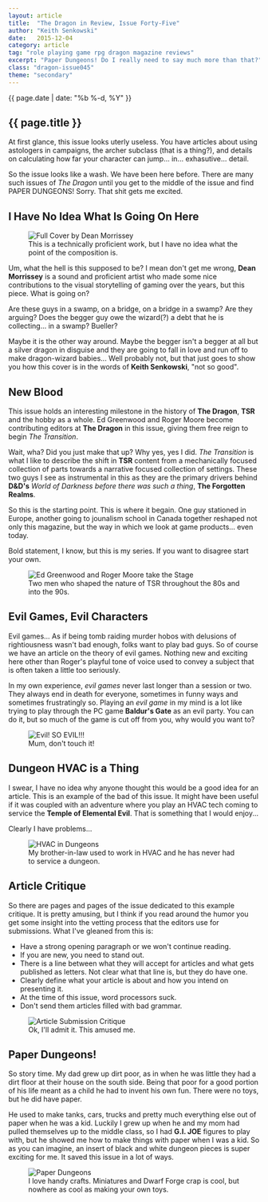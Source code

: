 ```yaml
---
layout: article
title:  "The Dragon in Review, Issue Forty-Five"
author: "Keith Senkowski"
date:   2015-12-04
category: article
tag: "role playing game rpg dragon magazine reviews"
excerpt: "Paper Dungeons! Do I really need to say much more than that?"
class: "dragon-issue045"
theme: "secondary"
---
```

<section class="header">
	<div class="content">
	<aside class="span-3 col empty"></aside>
	<div class="span-6 col">
		<p class="post-meta">{{ page.date | date: "%b %-d, %Y" }}</p>
		<h1>{{ page.title }}</h1>
		<p>At first glance, this issue looks uterly useless. You have articles about using astologers in campaigns, the archer subclass (that is a thing?), and details on calculating how far your character can jump... in... exhasutive... detail.</p>
		<p>So the issue looks like a wash. We have been here before. There are many such issues of <em>The Dragon</em> until you get to the middle of the issue and find PAPER DUNGEONS! Sorry. That shit gets me excited.</p>
	</div>
	<aside class="span-3 col empty"></aside>	
	</div>
</section>
<section class="review continued">
	<div class="content gutters">
		<div class="span-1 col empty"></div>
		<div class="span-10 col">
			<h2>I Have No Idea What Is Going On Here</h2>
		</div>
		<div class="span-1 col empty"></div>
	</div>
	<div class="content gutters">
		<div class="span-1 col empty"></div>
		<aside class="span-5 col">
			<figure>
				<img src="{{ site.baseurl }}/img/loading.gif" data-src="{{ site.baseurl }}/img/articles/dragon/045/full-cover.jpg" alt="Full Cover by Dean Morrissey"/>
				<figcaption>This is a technically proficient work, but I have no idea what the point of the composition is.</figcaption>
			</figure>
		</aside>	
		<div class="span-5 col">
			<p>Um, what the hell is this supposed to be? I mean don't get me wrong, <strong>Dean Morrissey</strong> is a sound and proficient artist who made some nice contributions to the visual storytelling of gaming over the years, but this piece. What is going on?</p>
			<p>Are these guys in a swamp, on a bridge, on a bridge in a swamp? Are they arguing? Does the begger guy owe the wizard(?) a debt that he is collecting... in a swamp? Bueller?</p>
			<p>Maybe it is the other way around. Maybe the begger isn't a begger at all but a silver dragon in disguise and they are going to fall in love and run off to make dragon-wizard babies... Well probably not, but that just goes to show you how this cover is in the words of <strong>Keith Senkowski</strong>, "not so good".</p>
		</div>
		<div class="span-1 col empty"></div>
	</div>
		
</section>
<section class="review continued">
	<div class="content gutters">
		<div class="span-1 col empty"></div>
		<div class="span-10 col">
			<h2>New Blood</h2>
		</div>
		<div class="span-1 col empty"></div>
	</div>
	<div class="content gutters">
		<div class="span-1 col empty"></div>
		<div class="span-6 col">
			<p>This issue holds an interesting milestone in the history of <strong>The Dragon</strong>, <strong>TSR</strong> and the hobby as a whole. Ed Greenwood and Roger Moore become contributing editors at <strong>The Dragon</strong> in this issue, giving them free reign to begin <em>The Transition</em>.</p>
			<p> Wait, wha? Did you just make that up? Why yes, yes I did. <em>The Transition</em> is what I like to describe the shift in <strong>TSR</strong> content from a mechanically focused collection of parts towards a narrative focused collection of settings. These two guys I see as instrumental in this as they are the primary drivers behind <strong>D&amp;D's</strong> <em>World of Darkness before there was such a thing</em>, <strong>The Forgotten Realms</strong>.</p>
				<p>So this is the starting point. This is where it begain. One guy stationed in Europe, another going to jounalism school in Canada together reshaped not only this magazine, but the way in which we look at game products... even today.</p>
				<p>Bold statement, I know, but this is my series. If you want to disagree start your own.</p>
		</div>
		<aside class="span-3 col">
			<figure>
				<img src="{{ site.baseurl }}/img/loading.gif" data-src="{{ site.baseurl }}/img/articles/dragon/045/new-blood.png" alt="Ed Greenwood and Roger Moore take the Stage"/>
				<figcaption>Two men who shaped the nature of TSR throughout the 80s and into the 90s.</figcaption>
			</figure>
		</aside>
		<div class="span-2 col empty"></div>
	</div>
</section>

<section class="review continued">
	<div class="content gutters">
		<div class="span-1 col empty"></div>
		<div class="span-10 col">
			<h2>Evil Games, Evil Characters</h2>
		</div>
		<div class="span-1 col empty"></div>
	</div>
	<div class="content gutters">
		<div class="span-3 col empty"></div>
		<div class="span-6 col">
			<p>Evil games... As if being tomb raiding murder hobos with delusions of rightiousness wasn't bad enough, folks want to play bad guys. So of course we have an article on the theory of evil games. Nothing new and exciting here other than Roger's playful tone of voice used to convey a subject that is often taken a little too seriously.</p>
			<p>In my own experience, <em>evil games</em> never last longer than a session or two. They always end in death for everyone, sometimes in funny ways and sometimes frustratingly so. Playing an <em>evil game</em> in my mind is a lot like trying to play through the PC game <strong>Baldur's Gate</strong> as an evil party. You can do it, but so much of the game is cut off from you, why would you want to?</p>
		</div>
		<div class="span-3 col empty"></div>
	</div>
	<div class="content gutters">
		<div class="span-2 col empty"></div>
		<div class="span-8 col">
			<figure>
				<img src="{{ site.baseurl }}/img/loading.gif" data-src="{{ site.baseurl }}/img/articles/dragon/045/evil.png" alt="Evil! SO EVIL!!!"/>
				<figcaption>Mum, don't touch it!</figcaption>
			</figure>
		</div>	
		<div class="span-2 col empty"></div>
	</div>
</section>
<section class="review continued">
	<div class="content gutters">
		<div class="span-1 col empty"></div>
		<div class="span-10 col">
			<h2>Dungeon HVAC is a Thing</h2>
		</div>
		<div class="span-1 col empty"></div>
	</div>
	<div class="content gutters">
		<div class="span-1 col empty"></div>
		<div class="span-5 col">
			<p>I swear, I have no idea why anyone thought this would be a good idea for an article. This is an example of the bad of this issue. It might have been useful if it was coupled with an adventure where you play an HVAC tech coming to service the <strong>Temple of Elemental Evil</strong>. That is something that I would enjoy...</p>
			<p>Clearly I have problems...</p>
		</div>
		<aside class="span-5 col">
			<figure>
				<img src="{{ site.baseurl }}/img/loading.gif" data-src="{{ site.baseurl }}/img/articles/dragon/045/vents.png" alt="HVAC in Dungeons"/>
				<figcaption>My brother-in-law used to work in HVAC and he has never had to service a dungeon.</figcaption>
			</figure>
		</aside>	
		<div class="span-1 col empty"></div>
	</div>
</section>
<section class="review continued">
	<div class="content gutters">
		<div class="span-1 col empty"></div>
		<div class="span-10 col">
			<h2>Article Critique</h2>
		</div>
		<div class="span-1 col empty"></div>
	</div>
	<div class="content gutters">
		<div class="span-3 col empty"></div>
		<div class="span-6 col">
			<p>So there are pages and pages of the issue dedicated to this example critique. It is pretty amusing, but I think if you read around the humor you get some insight into the vetting process that the editors use for submissions. What I've gleaned from this is:</p>
			<ul class="spaced-list">
				<li>Have a strong opening paragraph or we won't continue reading.</li>
				<li>If you are new, you need to stand out.</li>
				<li>There is a line between what they will accept for articles and what gets published as letters. Not clear what that line is, but they do have one.</li>
				<li>Clearly define what your article is about and how you intend on presenting it.</li>
				<li>At the time of this issue, word processors suck.</li>
				<li>Don't send them articles filled with bad grammar.</li>
			</ul>
		</div>
		<div class="span-3 col empty"></div>
	</div>
	<div class="content gutters">
		<div class="span-2 col empty"></div>
		<div class="span-8 col">
			<figure>
				<img src="{{ site.baseurl }}/img/loading.gif" data-src="{{ site.baseurl }}/img/articles/dragon/045/writing.png" alt="Article Submission Critique"/>
				<figcaption>Ok, I'll admit it. This amused me.</figcaption>
			</figure>
		</div>	
		<div class="span-2 col empty"></div>
	</div>
</section>
<section class="review continued">
	<div class="content gutters">
		<div class="span-1 col empty"></div>
		<div class="span-10 col">
			<h2>Paper Dungeons!</h2>
		</div>
		<div class="span-1 col empty"></div>
	</div>
	<div class="content gutters">
		<div class="span-1 col empty"></div>
		<div class="span-10 col">
			<p>So story time. My dad grew up dirt poor, as in when he was little they had a dirt floor at their house on the south side. Being that poor for a good portion of his life meant as a child he had to invent his own fun. There were no toys, but he did have paper.</p>
			<p>He used to make tanks, cars, trucks and pretty much everything else out of paper when he was a kid. Luckily I grew up when he and my mom had pulled themselves up to the middle class, so I had <strong>G.I. JOE</strong> figures to play with, but he showed me how to make things with paper when I was a kid. So as you can imagine, an insert of black and white dungeon pieces is super exciting for me. It saved this issue in a lot of ways.</p>
		</div>
		<div class="span-1 col empty"></div>
	</div>
</section>
<section class="review continued">
	<div class="content gutters">
		<div class="span-1 col empty"></div>
		<div class="span-10 col">
			<figure>
				<img src="{{ site.baseurl }}/img/loading.gif" data-src="{{ site.baseurl }}/img/articles/dragon/045/paper-dungeon.png" alt="Paper Dungeons"/>
				<figcaption>I love handy crafts. Miniatures and Dwarf Forge crap is cool, but nowhere as cool as making your own toys.</figcaption>
			</figure>
		</div>	
		<div class="span-1 col empty"></div>
	</div>
	<div class="divider"></div>	
</section>

